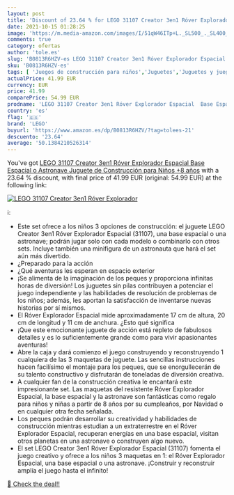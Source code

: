 ```yaml
---
layout: post
title: 'Discount of 23.64 % for LEGO 31107 Creator 3en1 Róver Explorador'
date: 2021-10-15 01:28:25
image: 'https://m.media-amazon.com/images/I/51qW46ITp+L._SL500_._SL400_.jpg'
comments: true
category: ofertas
author: 'tole.es'
slug: 'B0813R6HZV-es LEGO 31107 Creator 3en1 Róver Explorador Espacial Base...'
sku: 'B0813R6HZV-es'
tags: [ 'Juegos de construcción para niños','Juguetes','Juguetes y juegos','Sets de construcción','lego', ]
actualPrice: 41.99 EUR
currency: EUR
price: 41.99
comparePrice: 54.99 EUR
prodname: 'LEGO 31107 Creator 3en1 Róver Explorador Espacial  Base Espacial o Astronave  Juguete de Construcción para Niños +8 años'
country: 'es'
flag: '🇪🇸'
brand: 'LEGO'
buyurl: 'https://www.amazon.es/dp/B0813R6HZV/?tag=tolees-21'
descuento: '23.64'
average: '50.1384210526314'
---
```


You've got [LEGO 31107 Creator 3en1 Róver Explorador Espacial  Base Espacial o Astronave  Juguete de Construcción para Niños +8 años](https://www.amazon.es/dp/B0813R6HZV/?tag=tolees-21) with a  23.64 % discount, with final price of 41.99 EUR (original: 54.99 EUR) at the following link:

[![LEGO 31107 Creator 3en1 Róver Explorador](https://m.media-amazon.com/images/I/51qW46ITp+L._SL500_._SL400_.jpg)](https://www.amazon.es/dp/B0813R6HZV/?tag=tolees-21)

ℹ️:

- Este set ofrece a los niños 3 opciones de construcción: el juguete LEGO Creator 3en1 Róver Explorador Espacial (31107), una base espacial o una astronave; podrán jugar solo con cada modelo o combinarlo con otros sets. Incluye también una minifigura de un astronauta que hará el set aún más divertido.
- ¿Preparado para la acción
- ¿Qué aventuras les esperan en espacio exterior
- ¡Se alimenta de la imaginación de los peques y proporciona infinitas horas de diversión! Los juguetes sin pilas contribuyen a potenciar el juego independiente y las habilidades de resolución de problemas de los niños; además, les aportan la satisfacción de inventarse nuevas historias por sí mismos.
- El Róver Explorador Espacial mide aproximadamente 17 cm de altura, 20 cm de longitud y 11 cm de anchura. ¿Esto qué significa
- ¡Que este emocionante juguete de acción está repleto de fabulosos detalles y es lo suficientemente grande como para vivir apasionantes aventuras!
- Abre la caja y dará comienzo el juego construyendo y reconstruyendo 1 cualquiera de las 3 maquetas de juguete. Las sencillas instrucciones hacen facilísimo el montaje para los peques, que se enorgullecerán de su talento constructivo y disfrutarán de toneladas de diversión creativa.
- A cualquier fan de la construcción creativa le encantará este impresionante set. Las maquetas del resistente Róver Explorador Espacial, la base espacial y la astronave son fantásticas como regalo para niños y niñas a partir de 8 años por su cumpleaños, por Navidad o en cualquier otra fecha señalada.
- Los peques podrán desarrollar su creatividad y habilidades de construcción mientras estudian a un extraterrestre en el Róver Explorador Espacial, recuperan energías en una base espacial, visitan otros planetas en una astronave o construyen algo nuevo.
- El set LEGO Creator 3en1 Róver Explorador Espacial (31107) fomenta el juego creativo y ofrece a los niños 3 maquetas en 1: el Róver Explorador Espacial, una base espacial o una astronave. ¡Construir y reconstruir amplía el juego hasta el infinito!

[🛒 Check the deal!!](https://www.amazon.es/dp/B0813R6HZV/?tag=tolees-21)
